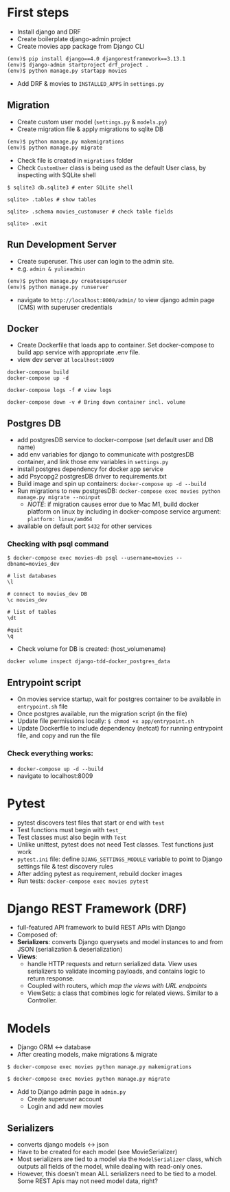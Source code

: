 # First steps
- Install django and DRF
- Create boilerplate django-admin project
- Create movies app package from Django CLI
```shell
(env)$ pip install django==4.0 djangorestframework==3.13.1
(env)$ django-admin startproject drf_project .
(env)$ python manage.py startapp movies
```
- Add DRF & movies to `INSTALLED_APPS` in `settings.py`

## Migration
- Create custom user model (`settings.py` & `models.py`)
- Create migration file & apply migrations to sqlite DB
```shell
(env)$ python manage.py makemigrations
(env)$ python manage.py migrate
```
- Check file is created in `migrations` folder
- Check `CustomUser` class is being used as the default User class, by inspecting with SQLite shell
```shell
$ sqlite3 db.sqlite3 # enter SQLite shell

sqlite> .tables # show tables

sqlite> .schema movies_customuser # check table fields

sqlite> .exit
```

## Run Development Server
- Create superuser. This user can login to the admin site.
- e.g. `admin & yulieadmin`
```shell
(env)$ python manage.py createsuperuser
(env)$ python manage.py runserver
```
- navigate to `http://localhost:8000/admin/` to view django admin page (CMS) with superuser credentials

## Docker
- Create Dockerfile that loads app to container. Set docker-compose to build app service with appropriate .env file.
- view dev server at `localhost:8009`
```shell
docker-compose build
docker-compose up -d

docker-compose logs -f # view logs

docker-compose down -v # Bring down container incl. volume
```
## Postgres DB
- add postgresDB service to docker-compose (set default user and DB name)
- add env variables for django to communicate with postgresDB container, and link those env variables in `settings.py`
- install postgres dependency for docker app service
- add Psycopg2 postgresDB driver to requirements.txt
- Build image and spin up containers: `docker-compose up -d --build`
- Run migrations to new postgresDB: `docker-compose exec movies python manage.py migrate --noinput`
  - *NOTE*: if migration causes error due to Mac M1, build docker platform on linux by including in docker-compose service argument: `platform: linux/amd64`
- available on default port `5432` for other services

### Checking with psql command
```shell
$ docker-compose exec movies-db psql --username=movies --dbname=movies_dev

# list databases
\l

# connect to movies_dev DB
\c movies_dev

# list of tables
\dt

#quit
\q
```
- Check volume for DB is created: (host_volumename)
```
docker volume inspect django-tdd-docker_postgres_data
```
## Entrypoint script
- On movies service startup, wait for postgres container to be available in `entrypoint.sh` file
- Once postgres available, run the migration script (in the file)
- Update file permissions locally: `$ chmod +x app/entrypoint.sh`
- Update Dockerfile to include dependency (netcat) for running entrypoint file, and copy and run the file
### Check everything works:
- `docker-compose up -d --build`
- navigate to localhost:8009

# Pytest
- pytest discovers test files that start or end with `test`
- Test functions must begin with `test_`
- Test classes must also begin with `Test`
- Unlike unittest, pytest does not need Test classes. Test functions just work
- `pytest.ini` file: define `DJANG_SETTINGS_MODULE` variable to point to Django settings file & test discovery rules
- After adding pytest as requirement, rebuild docker images
- Run tests: `docker-compose exec movies pytest`

# Django REST Framework (DRF)
- full-featured API framework to build REST APIs with Django
- Composed of:
- **Serializers**: converts Django querysets and model instances to and from JSON (serialization & deserialization)
- **Views**: 
  - handle HTTP requests and return serialized data. View uses serializers to validate incoming payloads, and contains logic to return response.
  - Coupled with routers, which *map the views with URL endpoints*
  - ViewSets: a class that combines logic for related views. Similar to a Controller.

# Models
- Django ORM <-> database
- After creating models, make migrations & migrate
```shell
$ docker-compose exec movies python manage.py makemigrations

$ docker-compose exec movies python manage.py migrate
```
- Add to Django admin page in `admin.py`
  - Create superuser account
  - Login and add new movies

## Serializers
- converts django models <-> json
- Have to be created for each model (see MovieSerializer)
- Most serializers are tied to a model via the `ModelSerializer` class, which outputs all fields of the model, while dealing with read-only ones.
- However, this doesn't mean ALL serializers need to be tied to a model. Some REST Apis may not need model data, right?